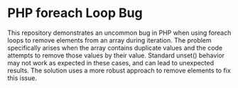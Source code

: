 # PHP foreach Loop Bug
This repository demonstrates an uncommon bug in PHP when using foreach loops to remove elements from an array during iteration.  The problem specifically arises when the array contains duplicate values and the code attempts to remove those values by their value.  Standard unset() behavior may not work as expected in these cases, and can lead to unexpected results.
The solution uses a more robust approach to remove elements to fix this issue.